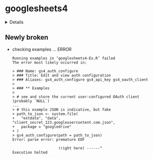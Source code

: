 # googlesheets4

<details>

* Version: 1.1.0
* GitHub: https://github.com/tidyverse/googlesheets4
* Source code: https://github.com/cran/googlesheets4
* Date/Publication: 2023-03-23 22:42:08 UTC
* Number of recursive dependencies: 82

Run `revdepcheck::cloud_details(, "googlesheets4")` for more info

</details>

## Newly broken

*   checking examples ... ERROR
    ```
    Running examples in ‘googlesheets4-Ex.R’ failed
    The error most likely occurred in:
    
    > ### Name: gs4_auth_configure
    > ### Title: Edit and view auth configuration
    > ### Aliases: gs4_auth_configure gs4_api_key gs4_oauth_client
    > 
    > ### ** Examples
    > 
    > # see and store the current user-configured OAuth client (probably `NULL`)
    ...
    > # this example JSON is indicative, but fake
    > path_to_json <- system.file(
    +   "extdata", "data", "client_secret_123.googleusercontent.com.json",
    +   package = "googledrive"
    + )
    > gs4_auth_configure(path = path_to_json)
    Error: parse error: premature EOF
                                           
                         (right here) ------^
    Execution halted
    ```

